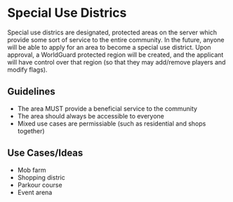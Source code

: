 # Special Use Districs
Special use districs are designated, protected areas on the server which provide some sort of service to the entire community. In the future, anyone will be
able to apply for an area to become a special use district. Upon approval, a WorldGuard protected region
will be created, and the applicant will have control over that region (so that they may add/remove players and modify flags).

## Guidelines
- The area MUST provide a beneficial service to the community
- The area should always be accessible to everyone
- Mixed use cases are permissiable (such as residential and shops together)

## Use Cases/Ideas
- Mob farm
- Shopping distric
- Parkour course
- Event arena
